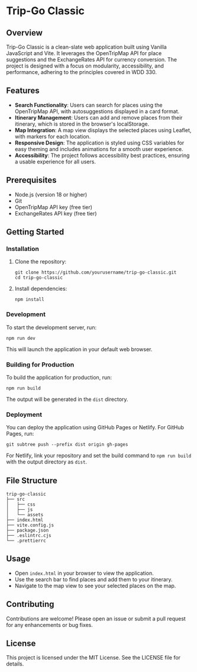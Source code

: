# Trip-Go Classic

## Overview
Trip-Go Classic is a clean-slate web application built using Vanilla JavaScript and Vite. It leverages the OpenTripMap API for place suggestions and the ExchangeRates API for currency conversion. The project is designed with a focus on modularity, accessibility, and performance, adhering to the principles covered in WDD 330.

## Features
- **Search Functionality**: Users can search for places using the OpenTripMap API, with autosuggestions displayed in a card format.
- **Itinerary Management**: Users can add and remove places from their itinerary, which is stored in the browser's localStorage.
- **Map Integration**: A map view displays the selected places using Leaflet, with markers for each location.
- **Responsive Design**: The application is styled using CSS variables for easy theming and includes animations for a smooth user experience.
- **Accessibility**: The project follows accessibility best practices, ensuring a usable experience for all users.

## Prerequisites
- Node.js (version 18 or higher)
- Git
- OpenTripMap API key (free tier)
- ExchangeRates API key (free tier)

## Getting Started

### Installation
1. Clone the repository:
   ```
   git clone https://github.com/yourusername/trip-go-classic.git
   cd trip-go-classic
   ```

2. Install dependencies:
   ```
   npm install
   ```

### Development
To start the development server, run:
```
npm run dev
```
This will launch the application in your default web browser.

### Building for Production
To build the application for production, run:
```
npm run build
```
The output will be generated in the `dist` directory.

### Deployment
You can deploy the application using GitHub Pages or Netlify. For GitHub Pages, run:
```
git subtree push --prefix dist origin gh-pages
```
For Netlify, link your repository and set the build command to `npm run build` with the output directory as `dist`.

## File Structure
```
trip-go-classic
├── src
│   ├── css
│   ├── js
│   └── assets
├── index.html
├── vite.config.js
├── package.json
├── .eslintrc.cjs
└── .prettierrc
```

## Usage
- Open `index.html` in your browser to view the application.
- Use the search bar to find places and add them to your itinerary.
- Navigate to the map view to see your selected places on the map.

## Contributing
Contributions are welcome! Please open an issue or submit a pull request for any enhancements or bug fixes.

## License
This project is licensed under the MIT License. See the LICENSE file for details.